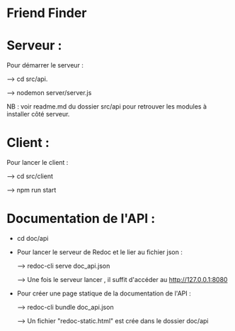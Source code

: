 # Friend Finder 

# Serveur : 

Pour démarrer le serveur : 

--> cd src/api.

--> nodemon server/server.js

NB : voir readme.md du dossier src/api pour retrouver les modules à installer côté serveur.

# Client :

Pour lancer le client : 

--> cd src/client

--> npm run start


 # Documentation de l'API : 
 
  - cd doc/api 
  - Pour lancer le serveur de Redoc et le lier au fichier json : 
  
  
      --> redoc-cli serve doc_api.json 
      
      
      --> Une fois le serveur lancer , il suffit d'accéder au http://127.0.0.1:8080
 
 - Pour créer une page statique de la documentation de l'API : 
 
 
      --> redoc-cli bundle doc_api.json
      
      
      --> Un fichier "redoc-static.html" est crée dans le dossier doc/api
